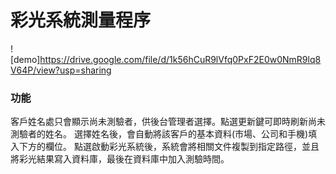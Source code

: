 # 彩光系統測量程序

![demo]https://drive.google.com/file/d/1k56hCuR9lVfq0PxF2E0w0NmR9lq8V64P/view?usp=sharing

### 功能
客戶姓名處只會顯示尚未測驗者，供後台管理者選擇。點選更新鍵可即時刷新尚未測驗者的姓名。
選擇姓名後，會自動將該客戶的基本資料(市場、公司和手機)填入下方的欄位。
點選啟動彩光系統後，系統會將相關文件複製到指定路徑，並且將彩光結果寫入資料庫，最後在資料庫中加入測驗時間。
